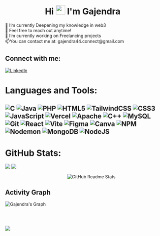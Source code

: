 <h1 align="center">Hi <img src="https://raw.githubusercontent.com/MartinHeinz/MartinHeinz/master/wave.gif" width="30px"> I'm Gajendra</h1>
🔭 I’m currently Deepening my knowledge in web3<br>🤝 Feel free to reach out anytime!<br>🌱 I’m currently working on Freelancing projects <br>📫You can contact me at: gajendra44.connect@gmail.com


## Connect with me:
[![LinkedIn](https://img.shields.io/badge/LinkedIn-%230077B5.svg?logo=linkedin&logoColor=white)](https://in.linkedin.com/in/gajendra-naphade) 

# Languages and Tools:
![C](https://img.shields.io/badge/-%2300599C.svg?style=flat-square&logo=c&logoColor=white)
![Java](https://img.shields.io/badge/java-%23ED8B00.svg?style=flat-square&logo=openjdk&logoColor=white)
![PHP](https://img.shields.io/badge/php-%23777BB4.svg?style=flat-square&logo=php&logoColor=white) ![HTML5](https://img.shields.io/badge/html5-%23E34F26.svg?style=flat-square&logo=html5&logoColor=white)
![TailwindCSS](https://img.shields.io/badge/tailwindcss-%2338B2AC.svg?style=flat-square&logo=tailwind-css&logoColor=white) <!-- Add Tailwind CSS logo -->
![CSS3](https://img.shields.io/badge/css3-%231572B6.svg?style=flat-square&logo=css3&logoColor=white) ![JavaScript](https://img.shields.io/badge/javascript-%23323330.svg?style=flat-square&logo=javascript&logoColor=%23F7DF1E) ![Vercel](https://img.shields.io/badge/vercel-%23000000.svg?style=flat-square&logo=vercel&logoColor=white) ![Apache](https://img.shields.io/badge/apache-%23D42029.svg?style=flat-square&logo=apache&logoColor=white) ![C++](https://img.shields.io/badge/++-%2300599C.svg?style=flat-square&logo=c%2B%2B&logoColor=white) ![MySQL](https://img.shields.io/badge/mysql-4479A1.svg?style=flat-square&logo=mysql&logoColor=white) ![Git](https://img.shields.io/badge/git-%23F05033.svg?style=flat-square&logo=git&logoColor=white)
![React](https://img.shields.io/badge/react-%2320232a.svg?style=flat-square&logo=react&logoColor=%2361DAFB) ![Vite](https://img.shields.io/badge/vite-%23646CFF.svg?style=flat-square&logo=vite&logoColor=white)
![Figma](https://img.shields.io/badge/figma-%23F24E1E.svg?style=flat-square&logo=figma&logoColor=white)
![Canva](https://img.shields.io/badge/Canva-%2300C4CC.svg?style=flat-square&logo=Canva&logoColor=white)
![NPM](https://img.shields.io/badge/NPM-%23CB3837.svg?style=flat-square&logo=npm&logoColor=white) ![Nodemon](https://img.shields.io/badge/NODEMON-%23323330.svg?style=flat-square&logo=nodemon&logoColor=%BBDEAD) ![MongoDB](https://img.shields.io/badge/MongoDB-%234ea94b.svg?style=flat-square&logo=mongodb&logoColor=white)
![NodeJS](https://img.shields.io/badge/node.js-6DA55F?style=flat-square&logo=node.js&logoColor=white)
---


# GitHub Stats:
![](https://github-readme-stats.vercel.app/api?username=gajju44&theme=dark&hide_border=false&include_all_commits=false&count_private=true)
![](https://github-readme-streak-stats.herokuapp.com/?user=gajju44&theme=dark&hide_border=false)



<!-- Proudly created with GPRM ( https://gprm.itsvg.in ) -->

<p style="margin-left: 40%;">
  <img src="https://github-readme-stats.vercel.app/api/top-langs/?username=gajju44&bg_color=0D1017&text_color=E8EDF3D5&title_color=E8EDF3&hide_border=false&include_all_commits=true&count_private=true&layout=compact" alt="GitHub Readme Stats">
</p>



<h2>Activity Graph</h2>

![Gajendra's Graph](https://github-readme-activity-graph.vercel.app/graph?username=gajju44&custom_title=Gajendra's%20GitHub%20Activity%20Graph&bg_color=0d1017&color=e8edf3&line=e8edf3&point=e8edf3&area_color=FFFFFF&title_color=FFFFFF&area=true)

<br><br>

[![](https://visitcount.itsvg.in/api?id=gajju44&icon=1&color=5)](https://visitcount.itsvg.in)


